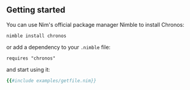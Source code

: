 ## Getting started

You can use Nim's official package manager Nimble to install Chronos:

```text
nimble install chronos
```

or add a dependency to your `.nimble` file:

```text
requires "chronos"
```

and start using it:

```nim
{{#include examples/getfile.nim}}
```
